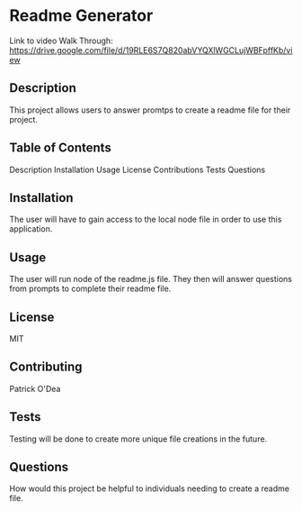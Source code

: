 
# Readme Generator

Link to video Walk Through: https://drive.google.com/file/d/19RLE6S7Q820abVYQXlWGCLujWBFpffKb/view


## Description
This project allows users to answer promtps to create a readme file for their project.

## Table of Contents
Description 
Installation 
Usage 
License 
Contributions 
Tests 
Questions

## Installation
The user will have to gain access to the local node file in order to use this application.

## Usage
The user will run node of the readme.js file.  They then will answer questions from prompts to complete their readme file.

## License
MIT

## Contributing
Patrick O'Dea

## Tests
Testing will be done to create more unique file creations in the future.

## Questions
How would this project be helpful to individuals needing to create a readme file.
